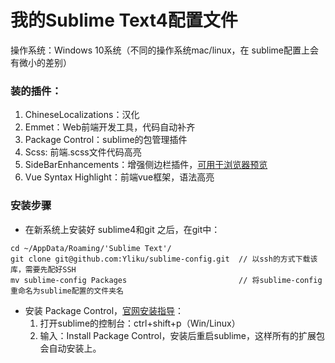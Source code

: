 # 我的Sublime Text4配置文件

操作系统：Windows 10系统（不同的操作系统mac/linux，在 sublime配置上会有微小的差别）
### 装的插件：
1. ChineseLocalizations：汉化
2. Emmet：Web前端开发工具，代码自动补齐
3. Package Control：sublime的包管理插件
4. Scss: 前端.scss文件代码高亮
5. SideBarEnhancements：增强侧边栏插件，[可用于浏览器预览](http://www.cnblogs.com/binstyle/p/5304842.html)
6. Vue Syntax Highlight：前端vue框架，语法高亮

### 安装步骤
- 在新系统上安装好 sublime4和git 之后，在git中：
```console
cd ~/AppData/Roaming/'Sublime Text'/
git clone git@github.com:Yliku/sublime-config.git  // 以ssh的方式下载该库，需要先配好SSH
mv sublime-config Packages                         // 将sublime-config重命名为sublime配置的文件夹名
```
- 安装 Package Control，[官网安装指导](https://packagecontrol.io/installation)：
   1. 打开sublime的控制台：ctrl+shift+p（Win/Linux）
   2. 输入：Install Package Control，安装后重启sublime，这样所有的扩展包会自动安装上。
